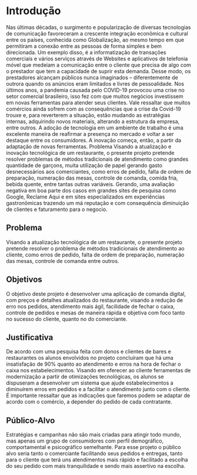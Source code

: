 # Introdução
Nas últimas décadas, o surgimento e popularização de diversas tecnologias de comunicação favoreceram a crescente integração econômica e cultural entre os países, conhecida como Globalização, ao mesmo tempo em que permitiram a conexão entre as pessoas de forma simples e bem direcionada. Um exemplo disso, é a informatização de transações comerciais e vários serviços através de Websites e aplicativos de telefonia móvel que medeiam a comunicação entre o cliente que precisa de algo com o prestador que tem a capacidade de suprir esta demanda. Desse modo, os prestadores alcançam públicos nunca imaginados – diferentemente de outrora quando os anúncios eram limitados e livres de pessoalidade. Nos últimos anos, a pandemia causada pelo COVID-19 provocou uma crise no setor comercial brasileiro, isso fez com que muitos negócios investissem em novas ferramentas para atender seus clientes. Vale ressaltar que muitos comércios ainda sofrem com as consequências que a crise da Covid-19 trouxe e, para reverterem a situação, estão mudando as estratégias internas, adquirindo novos materiais, alterando a estrutura da empresa, entre outros. A adoção de tecnologia em um ambiente de trabalho é uma excelente maneira de reafirmar a presença no mercado e voltar a ser destaque entre os consumidores. A inovação começa, então, a partir da adaptação de novas ferramentas.
Problema
Visando a atualização e inovação tecnológica de um restaurante, o presente projeto pretende resolver problemas de métodos tradicionais de atendimento como grandes quantidade de garçons, muita utilização de papel gerando gasto desnecessários aos comerciantes, como erros de pedido, falta de ordem de preparação, numeração das mesas, controle de comanda, comida fria, bebida quente, entre tantas outras variáveis. Gerando, uma avaliação negativa em boa parte dos casos em grandes sites de pesquisa como Google, Reclame Aqui e em sites especializados em experiências gastronômicas trazendo um má reputação e com consequência diminuição de clientes e faturamento para o negocio.

## Problema
Visando a atualização tecnológica de um restaurante, o presente projeto pretende resolver o problema de métodos tradicionais de atendimento ao cliente, como erros de pedido, falta de ordem de preparação, numeração das mesas, controle de comanda entre outros. 

## Objetivos
O objetivo deste projeto é desenvolver uma aplicação de comanda digital, com preços e detalhes atualizados do restaurante, visando a redução de erro nos pedidos, atendimento mais ágil, facilidade de fechar o caixa, controle de pedidos e mesas de maneira rápida e objetiva com foco tanto no sucesso do cliente, quanto no do comerciante.




## Justificativa

De acordo com uma pesquisa feita com donos e clientes de bares e restaurantes os alunos envolvidos no projeto concluíram que há uma insatisfação de 90% quanto ao atendimento e erros na hora de fechar o caixa nos estabelecimentos. Visando em oferecer ao cliente ferramentas de modernização a partir de otimizações tecnológicas, os alunos se dispuseram a desenvolver um sistema que ajude estabelecimentos a diminuírem erros em pedidos e a facilitar o atendimento junto com o cliente. É importante ressaltar que as indicações que faremos podem se adaptar de acordo com o comércio, a depender do pedido de cada contratante.

## Público-Alvo


Estratégias e campanhas não são mais criadas para atingir todo mundo, mas apenas um grupo de consumidores com perfil demográfico, comportamental e psicográfico semelhante. Para esse projeto o público alvo seria tanto o comerciante facilitando seus pedidos e entregas, tanto para o cliente que terá uns atendimentos mais rápido e facilitado a escolha do seu pedido com mais tranquilidade e sendo mais assertivo na escolha.

